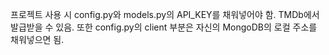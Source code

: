 프로젝트 사용 시
config.py와 models.py의 API_KEY를 채워넣어야 함. 
TMDb에서 발급받을 수 있음.
또한 config.py의 client 부분은 자신의 MongoDB의 로컬 주소를 채워넣으면 됨.

